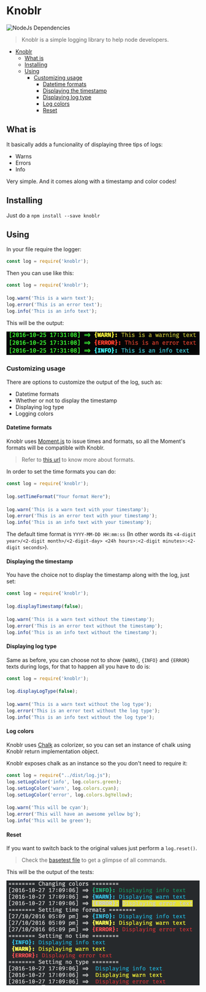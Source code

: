 # Knoblr 

![NodeJs Dependencies](https://david-dm.org/khaosdoctor/knoblr.svg)

> Knoblr is a simple logging library to help node developers.

<!-- TOC -->

- [Knoblr](#knoblr)
  - [What is](#what-is)
  - [Installing](#installing)
  - [Using](#using)
    - [Customizing usage](#customizing-usage)
      - [Datetime formats](#datetime-formats)
      - [Displaying the timestamp](#displaying-the-timestamp)
      - [Displaying log type](#displaying-log-type)
      - [Log colors](#log-colors)
      - [Reset](#reset)

<!-- /TOC -->

## What is

It basically adds a funcionality of displaying three tips of logs:

- Warns
- Errors
- Info

Very simple. And it comes along with a timestamp and color codes!

## Installing

Just do a `npm install --save knoblr`

## Using

In your file require the logger:

```js
const log = require('knoblr');
```

Then you can use like this:

```js
const log = require('knoblr');

log.warn('This is a warn text');
log.error('This is an error text');
log.info('This is an info text');
```

This will be the output:

![Log output](assets/sc.png)

### Customizing usage

There are options to customize the output of the log, such as:

- Datetime formats
- Whether or not to display the timestamp
- Displaying log type
- Logging colors

#### Datetime formats

Knoblr uses [Moment.js](http://momentjs.com/) to issue times and formats, so all the Moment's formats will be compatible with Knoblr.

> Refer to [this url](http://momentjs.com/docs/#/displaying/) to know more about formats.

In order to set the time formats you can do:

```js
const log = require('knoblr');

log.setTimeFormat("Your format Here");

log.warn('This is a warn text with your timestamp');
log.error('This is an error text with your timestamp');
log.info('This is an info text with your timestamp');
```

The default time format is `YYYY-MM-DD HH:mm:ss` (In other words its `<4-digit year>/<2-digit month>/<2-digit-day> <24h hours>:<2-digit minutes>:<2-digit seconds>`).

#### Displaying the timestamp

You have the choice not to display the timestamp along with the log, just set:

```js
const log = require('knoblr');

log.displayTimestamp(false);

log.warn('This is a warn text without the timestamp');
log.error('This is an error text without the timestamp');
log.info('This is an info text without the timestamp');
```

#### Displaying log type

Same as before, you can choose not to show `{WARN}`, `{INFO}` and `{ERROR}` texts during logs, for that to happen all you have to do is:

```js
const log = require('knoblr');

log.displayLogType(false);

log.warn('This is a warn text without the log type');
log.error('This is an error text without the log type');
log.info('This is an info text without the log type');
```

#### Log colors

Knoblr uses [Chalk](https://github.com/chalk/chalk) as colorizer, so you can set an instance of chalk using Knoblr return implementation object.

Knoblr exposes chalk as an instance so the you don't need to require it:

```js
const log = require("../dist/log.js");
log.setLogColor('info', log.colors.green);
log.setLogColor('warn', log.colors.cyan);
log.setLogColor('error', log.colors.bgYellow);

log.warn('This will be cyan');
log.error('This will have an awesome yellow bg');
log.info('This will be green');
```

#### Reset

If you want to switch back to the original values just perform a `log.reset()`.

> Check the [basetest file](tests/base.js) to get a glimpse of all commands.

This will be the output of the tests:

![Test output](./assets/basetest.png)
